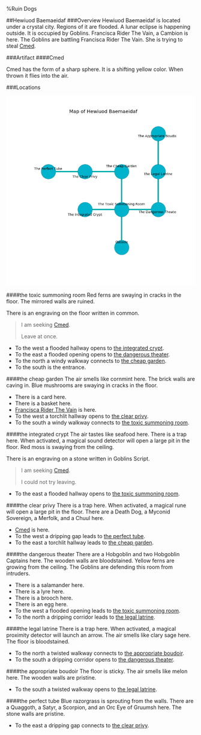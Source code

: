 %Ruin Dogs

##Hewiuod Baemaeidaf
###Overview
Hewiuod Baemaeidaf is located under a crystal city. Regions of it are flooded. A lunar eclipse is happening outside. It is occupied by Goblins. <a name="Francisca-Rider-The-Vain"></a>Francisca Rider The Vain, a Cambion is here. The Goblins are battling Francisca Rider The Vain. She  is trying to steal [Cmed](#Cmed). 



###Artifact
####<a name="Cmed"></a>Cmed


Cmed has the form of a sharp sphere. It is a shifting yellow color. When thrown it flies into the air. 





###Locations


![](../v2/images/Hewiuod-Baemaeidaf.png)

####<a name="the-toxic-summoning-room"></a>the toxic summoning room
Red ferns are swaying in cracks in the floor. The mirrored walls are ruined. 

There is an engraving on the floor written in common. 

> I am seeking [Cmed](#Cmed).
>
> Leave at once.
>


* To the west a flooded hallway opens to [the integrated crypt](#the-integrated-crypt).
* To the east a flooded opening opens to [the dangerous theater](#the-dangerous-theater).
* To the north a windy walkway connects to [the cheap garden](#the-cheap-garden).
* To the south is the entrance.


####<a name="the-cheap-garden"></a>the cheap garden
The air smells like cornmint here. The brick walls are caving in. Blue mushrooms are swaying in cracks in the floor. 



* There is a card here.
* There is a basket here.
* [Francisca Rider The Vain](#Francisca-Rider-The-Vain) is here.
* To the west a torchlit hallway opens to [the clear privy](#the-clear-privy).
* To the south a windy walkway connects to [the toxic summoning room](#the-toxic-summoning-room).


####<a name="the-integrated-crypt"></a>the integrated crypt
The air tastes like seafood here. There is a trap here. When activated, a magical sound detector will open a large pit in the floor. Red moss is swaying from the ceiling. 

There is an engraving on a stone written in Goblins Script. 

> I am seeking [Cmed](#Cmed).
>
> I could not try leaving.
>


* To the east a flooded hallway opens to [the toxic summoning room](#the-toxic-summoning-room).


####<a name="the-clear-privy"></a>the clear privy
There is a trap here. When activated, a magical rune will open a large pit in the floor. There are a Death Dog, a Myconid Sovereign, a Merfolk, and a Chuul here. 



* [Cmed](#Cmed) is here.
* To the west a dripping gap leads to [the perfect tube](#the-perfect-tube).
* To the east a torchlit hallway leads to [the cheap garden](#the-cheap-garden).


####<a name="the-dangerous-theater"></a>the dangerous theater
There are a Hobgoblin and two Hobgoblin Captains here. The wooden walls are bloodstained. Yellow ferns are growing from the ceiling. The Goblins are defending this room from intruders. 



* There is a salamander here.
* There is a lyre here.
* There is a brooch here.
* There is an egg here.
* To the west a flooded opening leads to [the toxic summoning room](#the-toxic-summoning-room).
* To the north a dripping corridor leads to [the legal latrine](#the-legal-latrine).


####<a name="the-legal-latrine"></a>the legal latrine
There is a trap here. When activated, a magical proximity detector will launch an arrow. The air smells like clary sage here. The floor is bloodstained. 



* To the north a twisted walkway connects to [the appropriate boudoir](#the-appropriate-boudoir).
* To the south a dripping corridor opens to [the dangerous theater](#the-dangerous-theater).


####<a name="the-appropriate-boudoir"></a>the appropriate boudoir
The floor is sticky. The air smells like melon here. The wooden walls are pristine. 



* To the south a twisted walkway opens to [the legal latrine](#the-legal-latrine).


####<a name="the-perfect-tube"></a>the perfect tube
Blue razorgrass is sprouting from the walls. There are a Quaggoth, a Satyr, a Scorpion, and an Orc Eye of Gruumsh here. The stone walls are pristine. 



* To the east a dripping gap connects to [the clear privy](#the-clear-privy).


